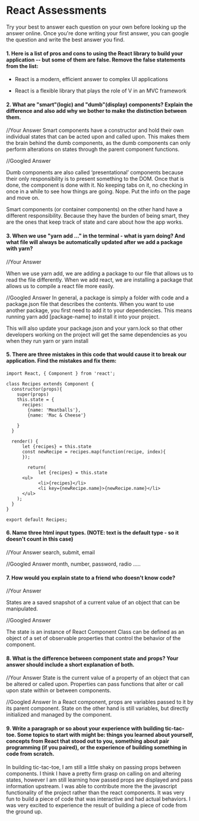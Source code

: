 # React Assessments

Try your best to answer each question on your own before looking up the answer online. Once you're done writing your first answer, you can google the question and write the best answer you find.

#### 1. Here is a list of pros and cons to using the React library to build your application -- but some of them are false. Remove the false statements from the list:


- React is a modern, efficient answer to complex UI applications

- React is a flexible library that plays the role of V in an MVC framework


 #### 2. What are "smart"(logic) and "dumb"(display) components? Explain the difference and also add why we bother to make the distinction between them.


 //Your Answer
 Smart components have a constructor and hold their own individual states that can be acted upon and called upon. This makes them the brain behind the dumb components, as the dumb components can only perform alterations on states through the parent component functions.

 //Googled Answer



 Dumb components are also called ‘presentational’ components because their only responsibility is to present something to the DOM. Once that is done, the component is done with it. No keeping tabs on it, no checking in once in a while to see how things are going. Nope. Put the info on the page and move on.

 Smart components (or container components) on the other hand have a different responsibility. Because they have the burden of being smart, they are the ones that keep track of state and care about how the app works.
#### 3. When we use "yarn add ..." in the terminal - what is yarn doing? And what file will always be automatically updated after we add a package with yarn?


 //Your Answer

When we use yarn add, we are adding a package to our file that allows us to read the file differently. When we add react, we are installing a package that allows us to compile a react file more easily.

 //Googled Answer
 In general, a package is simply a folder with code and a package.json file that describes the contents. When you want to use another package, you first need to add it to your dependencies. This means running yarn add [package-name] to install it into your project.

This will also update your package.json and your yarn.lock so that other developers working on the project will get the same dependencies as you when they run yarn or yarn install


#### 5. There are three mistakes in this code that would cause it to break our application. Find the mistakes and fix them:

    import React, { Component } from 'react';

    class Recipes extends Component {
      constructor(props){
        super(props)
        this.state = {
          recipes:
            {name: 'Meatballs'},
            {name: 'Mac & Cheese'}

        }
      }

      render() {
          let {recipes} = this.state
          const newRecipe = recipes.map(function(recipe, index){
          });

            return(
                let {recipes} = this.state
          <ul>
                <li>{recipes}</li>
                <li key={newRecipe.name}>{newRecipe.name}</li>
          </ul>
        );
      }
    }

    export default Recipes;

#### 6. Name three html input types. (NOTE: text is the default type - so it doesn't count in this case)

 //Your Answer
search, submit, email

 //Googled Answer
month, number, password, radio .....

 #### 7. How would you explain state to a friend who doesn't know code?

 //Your Answer

States are a saved snapshot of a current value of an object that can be manipulated.

 //Googled Answer

The state is an instance of React Component Class can be defined as an object of a set of observable properties that control the behavior of the component.

 #### 8. What is the difference between component state and props? Your answer should include a short explanation of both.


 //Your Answer
State is the current value of a property of an object that can be altered or called upon. Properties can pass functions that alter or call upon state within or between components.

 //Googled Answer
In a React component, props are variables passed to it by its parent component. State on the other hand is still variables, but directly initialized and managed by the component.

#### 9. Write a paragraph or so about your experience with building tic-tac-toe. Some topics to start with might be: things you learned about yourself, concepts from React that stood out to you, something about pair programming (if you paired), or the experience of building something in code from scratch.

In building tic-tac-toe, I am still a little shaky on passing props between components. I think I have a pretty firm grasp on calling on and altering states, however I am still learning how passed props are displayed and pass information upstream. I was able to contribute more the the javascript functionality of the project rather than the react components. It was very fun to build a piece of code that was interactive and had actual behaviors. I was very excited to experience the result of building a piece of code from the ground up.
